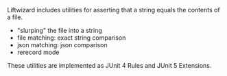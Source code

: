 Liftwizard includes utilities for asserting that a string equals the contents of a file.

- "slurping" the file into a string
- file matching: exact string comparison
- json matching: json comparison
- rerecord mode

These utilities are implemented as JUnit 4 Rules and JUnit 5 Extensions.
